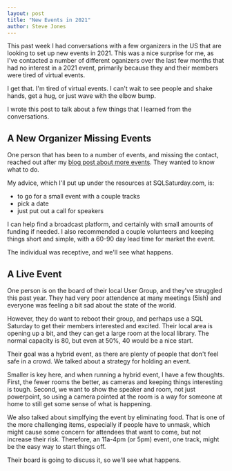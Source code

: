 ```yaml
---
layout: post
title: "New Events in 2021"
author: Steve Jones
---
```

This past week I had conversations with a few organizers in the US that are looking to set up new events in 2021. This was a nice surprise for me, as I've contacted a number of different oganizers over the last few months that had no interest in a 2021 event, primarily because they and their members were tired of virtual events.

I get that. I'm tired of virtual events. I can't wait to see people and shake hands, get a hug, or just wave with the elbow bump.

I wrote this post to talk about a few things that I learned from the conversations.

## A New Organizer Missing Events

One person that has been to a number of events, and missing the contact, reached out after my [blog post about more events](https://voiceofthedba.com/2021/04/12/everyone-run-a-sql-saturday-in-2021/). They wanted to know what to do.

My advice, which I'll put up under the resources at SQLSaturday.com, is:
- to go for a small event with a couple tracks
- pick a date
- just put out a call for speakers

I can help find a broadcast platform, and certainly with small amounts of funding if needed. I also recommended a couple volunteers and keeping things short and simple, with a 60-90 day lead time for market the event.

The individual was receptive, and we'll see what happens.

## A Live Event

One person is on the board of their local User Group, and they've struggled this past year. They had very poor attendence at many meetings (5ish) and everyone was feeling a bit sad about the state of the world.

However, they do want to reboot their group, and perhaps use a SQL Saturday to get their members interested and excited. Their local area is opening up a bit, and they can get a large room at the local library. The normal capacity is 80, but even at 50%, 40 would be a nice start.

Their goal was a hybrid event, as there are plenty of people that don't feel safe in a crowd. We talked about a strategy for holding an event.

Smaller is key here, and when running a hybrid event, I have a few thoughts. First, the fewer rooms the better, as cameras and keeping things interesting is tough. Second, we want to show the speaker and room, not just powerpoint, so using a camera pointed at the room is a way for someone at home to still get some sense of what is happening.

We also talked about simplfying the event by eliminating food. That is one of the more challenging items, especially if people have to unmask, which might cause some concern for attendees that want to come, but not increase their risk. Therefore, an 11a-4pm (or 5pm) event, one track, might be the easy way to start things off.

Their board is going to discuss it, so we'll see what happens.